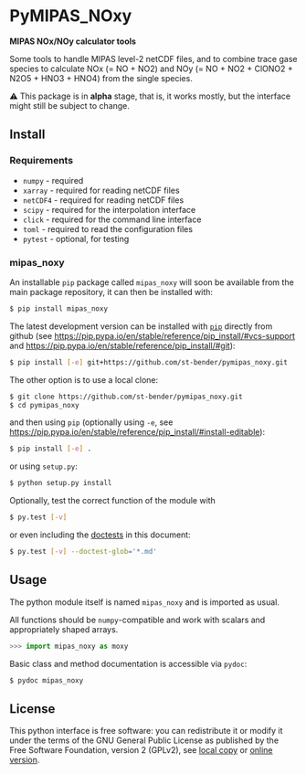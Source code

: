 # PyMIPAS_NOxy

**MIPAS NOx/NOy calculator tools**

Some tools to handle MIPAS level-2 netCDF files,
and to combine trace gase species to calculate
NOx (= NO + NO2) and NOy (= NO + NO2 + ClONO2 + N2O5 + HNO3 + HNO4)
from the single species.

:warning: This package is in **alpha** stage, that is, it works mostly,
but the interface might still be subject to change.

## Install

### Requirements

- `numpy` - required
- `xarray` - required for reading netCDF files
- `netCDF4` - required for reading netCDF files
- `scipy` - required for the interpolation interface
- `click` - required for the command line interface
- `toml` - required to read the configuration files
- `pytest` - optional, for testing

### mipas_noxy

An installable `pip` package called `mipas_noxy` will soon be available
from the main package repository, it can then be installed with:
```sh
$ pip install mipas_noxy
```
The latest development version can be installed
with [`pip`](https://pip.pypa.io) directly from github
(see <https://pip.pypa.io/en/stable/reference/pip_install/#vcs-support>
and <https://pip.pypa.io/en/stable/reference/pip_install/#git>):

```sh
$ pip install [-e] git+https://github.com/st-bender/pymipas_noxy.git
```

The other option is to use a local clone:

```sh
$ git clone https://github.com/st-bender/pymipas_noxy.git
$ cd pymipas_noxy
```
and then using `pip` (optionally using `-e`, see
<https://pip.pypa.io/en/stable/reference/pip_install/#install-editable>):

```sh
$ pip install [-e] .
```

or using `setup.py`:

```sh
$ python setup.py install
```

Optionally, test the correct function of the module with

```sh
$ py.test [-v]
```

or even including the [doctests](https://docs.python.org/library/doctest.html)
in this document:

```sh
$ py.test [-v] --doctest-glob='*.md'
```

## Usage

The python module itself is named `mipas_noxy` and is imported as usual.

All functions should be `numpy`-compatible and work with scalars
and appropriately shaped arrays.

```python
>>> import mipas_noxy as moxy

```

Basic class and method documentation is accessible via `pydoc`:

```sh
$ pydoc mipas_noxy
```

## License

This python interface is free software: you can redistribute it or modify
it under the terms of the GNU General Public License as published by
the Free Software Foundation, version 2 (GPLv2), see [local copy](./LICENSE)
or [online version](http://www.gnu.org/licenses/gpl-2.0.html).
